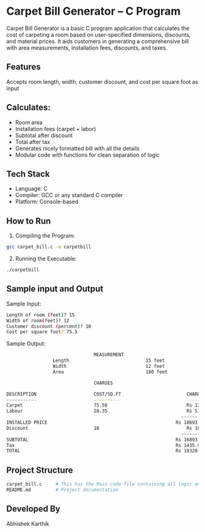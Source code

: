 # Carpet Bill Generator – C Program
Carpet Bill Generator is a basic C program application that calculates the cost of carpeting a room based on user-specified dimensions, discounts, and material prices. It aids customers in generating a comprehensive bill with area measurements, installation fees, discounts, and taxes.

## Features
Accepts room length, width, customer discount, and cost per square foot as input

## Calculates:
- Room area
- Installation fees (carpet + labor)
- Subtotal after discount
- Total after tax
- Generates nicely formatted bill with all the details
- Modular code with functions for clean separation of logic

## Tech Stack
- Language: C
- Compiler: GCC or any standard C compiler
- Platform: Console-based

## How to Run
1. Compiling the Program:
``` bash
gcc carpet_bill.c -o carpetbill
```
2. Running the Executable:

``` bash
./carpetbill
```

## Sample input and Output
Sample Input:

``` bash
Length of room (feet)? 15
Width of room(feet)? 12
Customer discount (percent)? 10
Cost per square foot? 75.5
```
Sample Output:
``` bash
                                MEASUREMENT
                 Length                            15 feet
                 Width                             12 feet
                 Area                              180 feet

                                CHARGES

DESCRIPTION                     COST/SQ.FT                        CHARGE
-----------                     ----------                        -------
Carpet                          75.50                             Rs 13590.00
Labour                          28.35                             Rs 5103.00
                                                                -------
INSTALLED PRICE                                               Rs 18693.00
Discount                        10                                Rs 1800 
                                                                -------
SUBTOTAL                                                      Rs 16893.00
Tax                                                           Rs 1435.91
TOTAL                                                         Rs 18328.91
```

## Project Structure
``` bash
carpet_bill.c     # This has the Main code file containing all logic and functions
README.md         # Project documentation
```

## Developed By
Abhishek Karthik